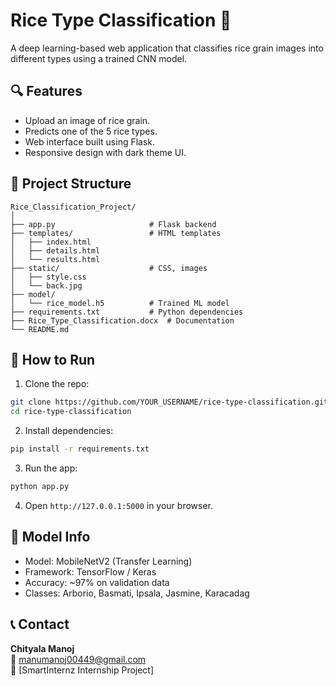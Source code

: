 # Rice Type Classification 🍚

A deep learning-based web application that classifies rice grain images into different types using a trained CNN model.

## 🔍 Features
- Upload an image of rice grain.
- Predicts one of the 5 rice types.
- Web interface built using Flask.
- Responsive design with dark theme UI.

## 📁 Project Structure
```
Rice_Classification_Project/
│
├── app.py                     # Flask backend
├── templates/                 # HTML templates
│   ├── index.html
│   ├── details.html
│   └── results.html
├── static/                    # CSS, images
│   ├── style.css
│   └── back.jpg
├── model/
│   └── rice_model.h5          # Trained ML model
├── requirements.txt           # Python dependencies
├── Rice_Type_Classification.docx  # Documentation
└── README.md
```

## 🚀 How to Run
1. Clone the repo:
```bash
git clone https://github.com/YOUR_USERNAME/rice-type-classification.git
cd rice-type-classification
```
2. Install dependencies:
```bash
pip install -r requirements.txt
```
3. Run the app:
```bash
python app.py
```
4. Open `http://127.0.0.1:5000` in your browser.

## 🧠 Model Info
- Model: MobileNetV2 (Transfer Learning)
- Framework: TensorFlow / Keras
- Accuracy: ~97% on validation data
- Classes: Arborio, Basmati, Ipsala, Jasmine, Karacadag

## 📞 Contact
**Chityala Manoj**  
📧 manumanoj00449@gmail.com  
🔗 [SmartInternz Internship Project]
